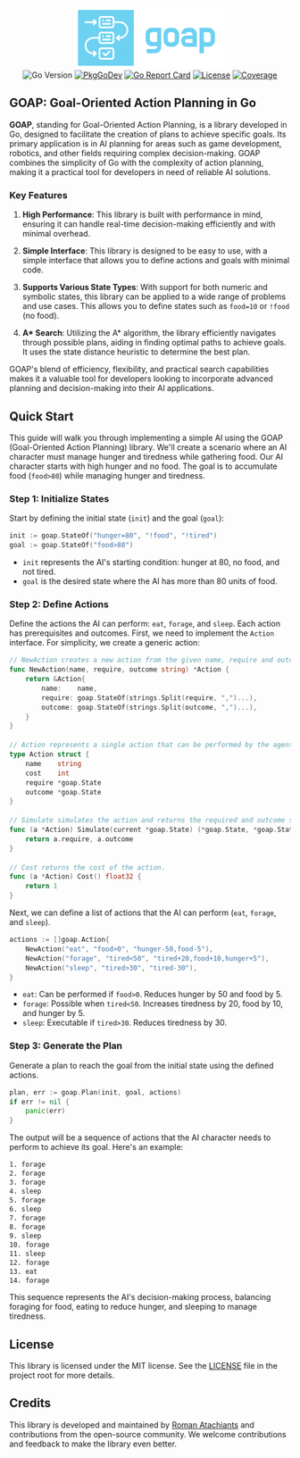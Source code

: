 <p align="center">
<img width="270" height="110" src=".github/logo.png" border="0" alt="kelindar/goap">
<br>
<img src="https://img.shields.io/github/go-mod/go-version/kelindar/goap" alt="Go Version">
<a href="https://pkg.go.dev/github.com/kelindar/goap"><img src="https://pkg.go.dev/badge/github.com/kelindar/goap" alt="PkgGoDev"></a>
<a href="https://goreportcard.com/report/github.com/kelindar/goap"><img src="https://goreportcard.com/badge/github.com/kelindar/goap" alt="Go Report Card"></a>
<a href="https://opensource.org/licenses/MIT"><img src="https://img.shields.io/badge/License-MIT-blue.svg" alt="License"></a>
<a href="https://coveralls.io/github/kelindar/goap"><img src="https://coveralls.io/repos/github/kelindar/goap/badge.svg" alt="Coverage"></a>
</p>

## GOAP: Goal-Oriented Action Planning in Go

**GOAP**, standing for Goal-Oriented Action Planning, is a library developed in Go, designed to facilitate the creation of plans to achieve specific goals. Its primary application is in AI planning for areas such as game development, robotics, and other fields requiring complex decision-making. GOAP combines the simplicity of Go with the complexity of action planning, making it a practical tool for developers in need of reliable AI solutions.

### Key Features

1. **High Performance**: This library is built with performance in mind, ensuring it can handle real-time decision-making efficiently and with minimal overhead.

2. **Simple Interface**: This library is designed to be easy to use, with a simple interface that allows you to define actions and goals with minimal code.

3. **Supports Various State Types**: With support for both numeric and symbolic states, this library can be applied to a wide range of problems and use cases. This allows you to define states such as `food=10` or `!food` (no food).

4. **A\* Search**: Utilizing the A\* algorithm, the library efficiently navigates through possible plans, aiding in finding optimal paths to achieve goals. It uses the state distance heuristic to determine the best plan.

GOAP's blend of efficiency, flexibility, and practical search capabilities makes it a valuable tool for developers looking to incorporate advanced planning and decision-making into their AI applications.

## Quick Start

This guide will walk you through implementing a simple AI using the GOAP (Goal-Oriented Action Planning) library. We'll create a scenario where an AI character must manage hunger and tiredness while gathering food. Our AI character starts with high hunger and no food. The goal is to accumulate food (`food>80`) while managing hunger and tiredness.

### Step 1: Initialize States

Start by defining the initial state (`init`) and the goal (`goal`):

```go
init := goap.StateOf("hunger=80", "!food", "!tired")
goal := goap.StateOf("food>80")
```

- `init` represents the AI's starting condition: hunger at 80, no food, and not tired.
- `goal` is the desired state where the AI has more than 80 units of food.

### Step 2: Define Actions

Define the actions the AI can perform: `eat`, `forage`, and `sleep`. Each action has prerequisites and outcomes. First, we need to implement the `Action` interface. For simplicity, we create a generic action:

```go
// NewAction creates a new action from the given name, require and outcome.
func NewAction(name, require, outcome string) *Action {
	return &Action{
		name:    name,
		require: goap.StateOf(strings.Split(require, ",")...),
		outcome: goap.StateOf(strings.Split(outcome, ",")...),
	}
}

// Action represents a single action that can be performed by the agent.
type Action struct {
	name    string
	cost    int
	require *goap.State
	outcome *goap.State
}

// Simulate simulates the action and returns the required and outcome states.
func (a *Action) Simulate(current *goap.State) (*goap.State, *goap.State) {
	return a.require, a.outcome
}

// Cost returns the cost of the action.
func (a *Action) Cost() float32 {
	return 1
}
```

Next, we can define a list of actions that the AI can perform (`eat`, `forage`, and `sleep`).

```go
actions := []goap.Action{
    NewAction("eat", "food>0", "hunger-50,food-5"),
    NewAction("forage", "tired<50", "tired+20,food+10,hunger+5"),
    NewAction("sleep", "tired>30", "tired-30"),
}
```

- `eat`: Can be performed if `food>0`. Reduces hunger by 50 and food by 5.
- `forage`: Possible when `tired<50`. Increases tiredness by 20, food by 10, and hunger by 5.
- `sleep`: Executable if `tired>30`. Reduces tiredness by 30.

### Step 3: Generate the Plan

Generate a plan to reach the goal from the initial state using the defined actions.

```go
plan, err := goap.Plan(init, goal, actions)
if err != nil {
    panic(err)
}
```

The output will be a sequence of actions that the AI character needs to perform to achieve its goal. Here's an example:

```text
1. forage
2. forage
3. forage
4. sleep
5. forage
6. sleep
7. forage
8. forage
9. sleep
10. forage
11. sleep
12. forage
13. eat
14. forage
```

This sequence represents the AI's decision-making process, balancing foraging for food, eating to reduce hunger, and sleeping to manage tiredness.

## License

This library is licensed under the MIT license. See the [LICENSE](https://github.com/kelindar/goap/LICENSE) file in the project root for more details.

## Credits

This library is developed and maintained by [Roman Atachiants](https://github.com/kelindar) and contributions from the open-source community. We welcome contributions and feedback to make the library even better.
